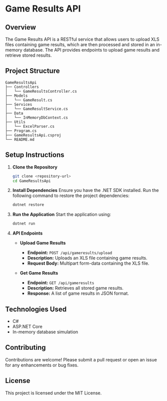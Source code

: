 # Game Results API

## Overview
The Game Results API is a RESTful service that allows users to upload XLS files containing game results, which are then processed and stored in an in-memory database. The API provides endpoints to upload game results and retrieve stored results.

## Project Structure
```
GameResultsApi
├── Controllers
│   └── GameResultsController.cs
├── Models
│   └── GameResult.cs
├── Services
│   └── GameResultService.cs
├── Data
│   └── InMemoryDbContext.cs
├── Utils
│   └── ExcelParser.cs
├── Program.cs
├── GameResultsApi.csproj
└── README.md
```

## Setup Instructions

1. **Clone the Repository**
   ```bash
   git clone <repository-url>
   cd GameResultsApi
   ```

2. **Install Dependencies**
   Ensure you have the .NET SDK installed. Run the following command to restore the project dependencies:
   ```bash
   dotnet restore
   ```

3. **Run the Application**
   Start the application using:
   ```bash
   dotnet run
   ```

4. **API Endpoints**
   - **Upload Game Results**
     - **Endpoint:** `POST /api/gameresults/upload`
     - **Description:** Uploads an XLS file containing game results.
     - **Request Body:** Multipart form-data containing the XLS file.

   - **Get Game Results**
     - **Endpoint:** `GET /api/gameresults`
     - **Description:** Retrieves all stored game results.
     - **Response:** A list of game results in JSON format.

## Technologies Used
- C#
- ASP.NET Core
- In-memory database simulation

## Contributing
Contributions are welcome! Please submit a pull request or open an issue for any enhancements or bug fixes.

## License
This project is licensed under the MIT License.